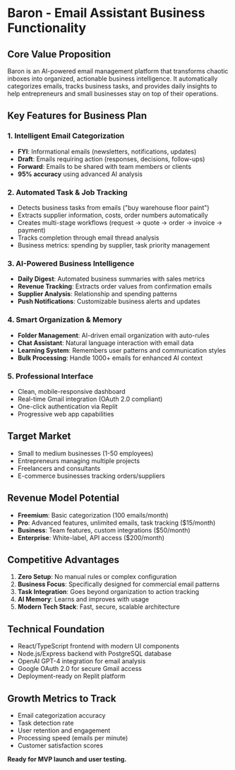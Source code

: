 # Baron - Email Assistant Business Functionality

## Core Value Proposition
Baron is an AI-powered email management platform that transforms chaotic inboxes into organized, actionable business intelligence. It automatically categorizes emails, tracks business tasks, and provides daily insights to help entrepreneurs and small businesses stay on top of their operations.

## Key Features for Business Plan

### 1. Intelligent Email Categorization
- **FYI**: Informational emails (newsletters, notifications, updates)
- **Draft**: Emails requiring action (responses, decisions, follow-ups)
- **Forward**: Emails to be shared with team members or clients
- **95% accuracy** using advanced AI analysis

### 2. Automated Task & Job Tracking
- Detects business tasks from emails ("buy warehouse floor paint")
- Extracts supplier information, costs, order numbers automatically
- Creates multi-stage workflows (request → quote → order → invoice → payment)
- Tracks completion through email thread analysis
- Business metrics: spending by supplier, task priority management

### 3. AI-Powered Business Intelligence
- **Daily Digest**: Automated business summaries with sales metrics
- **Revenue Tracking**: Extracts order values from confirmation emails
- **Supplier Analysis**: Relationship and spending patterns
- **Push Notifications**: Customizable business alerts and updates

### 4. Smart Organization & Memory
- **Folder Management**: AI-driven email organization with auto-rules
- **Chat Assistant**: Natural language interaction with email data
- **Learning System**: Remembers user patterns and communication styles
- **Bulk Processing**: Handle 1000+ emails for enhanced AI context

### 5. Professional Interface
- Clean, mobile-responsive dashboard
- Real-time Gmail integration (OAuth 2.0 compliant)
- One-click authentication via Replit
- Progressive web app capabilities

## Target Market
- Small to medium businesses (1-50 employees)
- Entrepreneurs managing multiple projects
- Freelancers and consultants
- E-commerce businesses tracking orders/suppliers

## Revenue Model Potential
- **Freemium**: Basic categorization (100 emails/month)
- **Pro**: Advanced features, unlimited emails, task tracking ($15/month)
- **Business**: Team features, custom integrations ($50/month)
- **Enterprise**: White-label, API access ($200/month)

## Competitive Advantages
1. **Zero Setup**: No manual rules or complex configuration
2. **Business Focus**: Specifically designed for commercial email patterns
3. **Task Integration**: Goes beyond organization to action tracking
4. **AI Memory**: Learns and improves with usage
5. **Modern Tech Stack**: Fast, secure, scalable architecture

## Technical Foundation
- React/TypeScript frontend with modern UI components
- Node.js/Express backend with PostgreSQL database
- OpenAI GPT-4 integration for email analysis
- Google OAuth 2.0 for secure Gmail access
- Deployment-ready on Replit platform

## Growth Metrics to Track
- Email categorization accuracy
- Task detection rate
- User retention and engagement
- Processing speed (emails per minute)
- Customer satisfaction scores

**Ready for MVP launch and user testing.**
